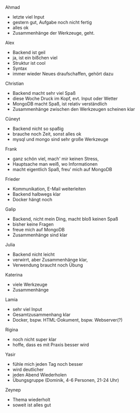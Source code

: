 Ahmad
- letzte viel Input
- gestern gut, Aufgabe noch nicht fertig
- alles ok
- Zusammenhänge der Werkzeuge, geht.

Alex
- Backend ist geil
- ja, ist ein bißchen viel
- Struktur ist cool
- Syntax
- immer wieder Neues draufschaffen, gehört dazu

Christian
- Backend macht sehr viel Spaß
- diese Woche Druck im Kopf, evt. Input oder Wetter
- MongoDB macht Spaß, ist relativ verständlich
- Zusammenhänge zwischen den Werkzeugen scheinen klar

Cüneyt
- Backend nicht so spaßig
- brauche noch Zeit, sonst alles ok
- mysql und mongo sind sehr große Werkzeuge

Frank
- ganz schön viel, mach' mir keinen Stress, 
- Hauptsache man weiß, wo Informationen
- macht eigentlich Spaß, freu' mich auf MongoDB

Frieder
- Kommunikation, E-Mail weiterleiten
- Backend halbwegs klar
- Docker hängt noch

Galip
- Backend, nicht mein Ding, macht bloß keinen Spaß
- bisher keine Fragen
- freue mich auf MongoDB
- Zusammenhänge sind klar

Julia
- Backend nicht leicht
- verwirrt, aber Zusammenhänge klar, 
- Verwendung braucht noch Übung

Katerina
- viele Werkzeuge
- Zusammenhänge

Lamia
- sehr viel Input
- Gesamtzusammenhang klar
- Docker, bspw. HTML-Dokument, bspw. Webserver(?)

Rigina
- noch nicht super klar
- hoffe, dass es mit Praxis besser wird

Yasir
- fühle mich jeden Tag noch besser
- wird deutlicher
- jeden Abend Wiederholen
- Übungsgruppe (Dominik, 4-6 Personen, 21-24 Uhr)

Zeynep
- Thema wiederholt
- soweit ist alles gut
